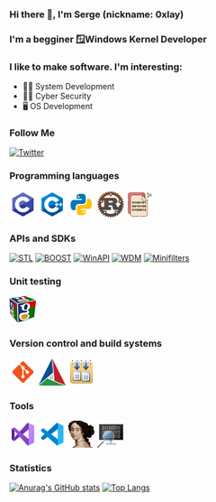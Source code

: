 ### Hi there 👋, I'm Serge (nickname: 0xlay)

### I'm a begginer 🪟Windows Kernel Developer

### I like to make software. I'm interesting:
- 👨‍💻 System Development
- 🕵️‍♂️ Cyber Security
- 🖥️ OS Development

### Follow Me

[![Twitter](https://img.shields.io/badge/Twitter-1D9BF0?style=for-the-badge&logo=Twitter&logoColor=FFFFFF)](https://twitter.com/0xlay)

### Programming languages
[![C](assets/langs/icon-c.png)](https://en.wikipedia.org/wiki/C_(programming_language))
[![C++](assets/langs/icon-cpp.png)](https://en.wikipedia.org/wiki/C%2B%2B)
[![Python](assets/langs/icon-python.png)](https://en.wikipedia.org/wiki/Python_(programming_language))
[![Rust](assets/langs/icon-rust.png)](https://en.wikipedia.org/wiki/Rust_(programming_language))
[![Assembly Language](assets/langs/icon-asm.png)](https://en.wikipedia.org/wiki/Assembly_language)

### APIs and SDKs
[![STL](https://img.shields.io/badge/STL-7030A0?style=for-the-badge&logo=c%2b%2b&logoColor=F4CA16)](https://en.cppreference.com/)
[![BOOST](https://img.shields.io/badge/BOOST-7030A0?style=for-the-badge&logo=c%2b%2b&logoColor=F4CA16)](https://www.boost.org/)
[![WinAPI](https://img.shields.io/badge/WinAPI-B249BD?style=for-the-badge&logo=microsoft&logoColor=89C9F8)](https://docs.microsoft.com/en-us/windows/win32/api/)
[![WDM](https://img.shields.io/badge/WDM-B249BD?style=for-the-badge&logo=microsoft&logoColor=89C9F8)](https://docs.microsoft.com/en-us/windows-hardware/drivers/kernel/introduction-to-wdm)
[![Minifilters](https://img.shields.io/badge/Minifilters-B249BD?style=for-the-badge&logo=microsoft&logoColor=89C9F8)](https://docs.microsoft.com/en-us/windows-hardware/drivers/ifs/filter-manager-concepts)

### Unit testing
[![Google test](assets/tests/icon-google-test.png)](https://google.github.io/googletest/)

### Version control and build systems
[![Git](assets/vcs-and-build-tools/icon-git.png)](https://git-scm.com/)
[![CMake](assets/vcs-and-build-tools/icon-cmake.png)](https://cmake.org/)
[![MSBuild](assets/vcs-and-build-tools/icon-msbuild.png)](https://docs.microsoft.com/en-us/visualstudio/msbuild/)

### Tools
[![Visual Studio](assets/tools/icon-visual-studio.png)](https://visualstudio.microsoft.com/)
[![Visual Studio Code](assets/tools/icon-visual-studio-code.png)](https://code.visualstudio.com/)
[![IDA Pro](assets/tools/icon-ida-pro.png)](https://hex-rays.com/)
[![WinDbg](assets/tools/icon-windbg.png)](https://docs.microsoft.com/en-us/windows-hardware/drivers/debugger/debugger-download-tools)

### Statistics

[![Anurag's GitHub stats](https://github-readme-stats.vercel.app/api?username=0xlay&count_private=true&show_icons=true&theme=material-palenight)](https://github.com/anuraghazra/github-readme-stats)
[![Top Langs](https://github-readme-stats.vercel.app/api/top-langs/?username=0xlay&layout=compact&theme=material-palenight)](https://github.com/anuraghazra/github-readme-stats)
